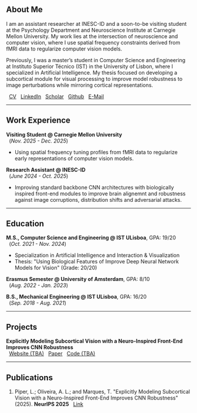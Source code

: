 ## **About Me**

I am an assistant researcher at INESC-ID and a soon-to-be visiting student at the Psychology Department and Neuroscience Institute at Carnegie Mellon University. My work lies at the intersection of neuroscience and computer vision, where I use spatial frequency constraints derived from fMRI data to regularize computer vision models.

Previously, I was a master’s student in Computer Science and Engineering at Instituto Superior Técnico (IST) in the University of Lisbon, where I specialized in Artificial Intelligence. My thesis focused on developing a subcortical module for visual processing to improve model robustness to image perturbations while mirroring cortical representations.

&nbsp; [CV](https://github.com/lucaspiper99/lucaspiper99.github.io/blob/main/cv.pdf) &nbsp; [LinkedIn](https://www.linkedin.com/in/lucas-piper/) &nbsp; [Scholar](https://scholar.google.com/citations?user=0s2P6TAAAAAJ) &nbsp; [Github](https://github.com/lucaspiper99) &nbsp; [E-Mail](mailto:lucaspiper99@gmail.com)

---

## **Work Experience**

**Visiting Student @ Carnegie Mellon University** <br> &nbsp; (_Nov. 2025 - Dec. 2025_)
- Using spatial frequency tuning profiles from fMRI data to regularize early representations of computer vision models.

**Research Assistant @ INESC-ID** <br> &nbsp; (_June 2024 - Oct. 2025_)
- Improving standard backbone CNN architectures with biologically inspired front-end modules to improve brain alignemnt and robustness against image corruptions, distribution shifts and adversarial attacks.

---

## **Education**

**M.S., Computer Science and Engineering	@ IST ULisboa**, GPA: 19/20 <br> &nbsp; (_Oct. 2021 - Nov. 2024_)
  - Specialization in Artificial Intelligence and Interaction & Visualization
  - Thesis: "Using Biological Features of Improve Deep Neural Network Models for Vision" (Grade: 20/20)

**Erasmus Semester @ University of Amsterdam**, GPA: 8/10 <br> &nbsp; (_Aug. 2022 - Jan. 2023_)

**B.S., Mechanical Engineering @ IST ULisboa**, GPA: 16/20 <br> &nbsp; (_Sep. 2018 - Aug. 2021_)

---
## **Projects**

**Explicitly Modeling Subcortical Vision with a Neuro-Inspired Front-End Improves CNN Robustness** <br> &nbsp; [Website (TBA)](#) &nbsp; [Paper](https://arxiv.org/abs/2506.03089) &nbsp; [Code (TBA)](#)

---

## **Publications**

1. Piper, L.; Oliveira, A. L.; and Marques, T. "Explicitly Modeling Subcortical Vision with a Neuro-Inspired Front-End Improves CNN Robustness" (2025). **NeurIPS 2025** &nbsp; [Link](https://arxiv.org/abs/2506.03089)
